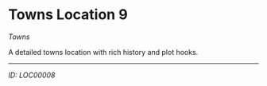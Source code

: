 # Towns Location 9

*Towns*

A detailed towns location with rich history and plot hooks.

---
*ID: LOC00008*